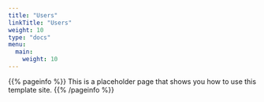 ```yaml
---
title: "Users"
linkTitle: "Users"
weight: 10
type: "docs"
menu:
  main:
    weight: 10
---
```


{{% pageinfo %}}
This is a placeholder page that shows you how to use this template site.
{{% /pageinfo %}}

